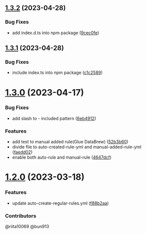 ## [1.3.2](https://github.com/bun913/textlint-rule-aws-service-name/compare/v1.3.1...v1.3.2) (2023-04-28)


### Bug Fixes

* add index.d.ts into npm package ([9cec0fe](https://github.com/bun913/textlint-rule-aws-service-name/commit/9cec0fed8586e0f3c3e032025a8e4168662a68a6))

## [1.3.1](https://github.com/bun913/textlint-rule-aws-service-name/compare/v1.3.0...v1.3.1) (2023-04-28)


### Bug Fixes

* include index.ts into npm package ([c1c2589](https://github.com/bun913/textlint-rule-aws-service-name/commit/c1c2589b3cc78caf81d9cbc0c30108c2ef7a9d6e))

# [1.3.0](https://github.com/bun913/textlint-rule-aws-service-name/compare/v1.2.0...v1.3.0) (2023-04-17)


### Bug Fixes

* add slash to - included pattern ([6eb4912](https://github.com/bun913/textlint-rule-aws-service-name/commit/6eb4912c62f26bba3392d21d7c026f5f45ac8799))


### Features

* add test to manual added rule(Glue DataBrew) ([52b3b60](https://github.com/bun913/textlint-rule-aws-service-name/commit/52b3b605a5f981c660eadc1e17c057f664a5ed55))
* divide file to auto-created-rule-yml and manual-added-rule-yml ([faedd02](https://github.com/bun913/textlint-rule-aws-service-name/commit/faedd023393c54b0276d5a06d2218cfb2cb648d0))
* enable both auto-rule and manual-rule ([4647dcf](https://github.com/bun913/textlint-rule-aws-service-name/commit/4647dcf0806a82c39ba0f09a0fd04b7dcc7a44f2))

# [1.2.0](https://github.com/bun913/textlint-rule-aws-service-name/compare/v1.1.2...v1.2.0) (2023-03-18)


### Features

* update auto-create-regular-rules.yml ([f88b2aa](https://github.com/bun913/textlint-rule-aws-service-name/commit/f88b2aa0a1829ba1c1914f00e9ba92618845c427))


### Contributors

@riita10069 @bun913
